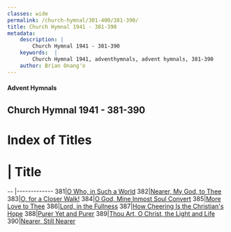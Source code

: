 ```yaml
---
classes: wide
permalink: /church-hymnal/301-400/381-390/
title: Church Hymnal 1941 - 381-390
metadata:
    description: |
        Church Hymnal 1941 - 381-390
    keywords:  |
        Church Hymnal 1941, adventhymnals, advent hymnals, 381-390
    author: Brian Onang'o
---
```


#### Advent Hymnals
## Church Hymnal 1941 - 381-390

# Index of Titles
# | Title                        
-- |-------------
381|[O Who, in Such a World](/church-hymnal/301-400/381-390/O-Who,-in-Such-a-World)
382|[Nearer, My God, to Thee](/church-hymnal/301-400/381-390/Nearer,-My-God,-to-Thee)
383|[O, for a Closer Walk!](/church-hymnal/301-400/381-390/O,-for-a-Closer-Walk!)
384|[O God, Mine Inmost Soul Convert](/church-hymnal/301-400/381-390/O-God,-Mine-Inmost-Soul-Convert)
385|[More Love to Thee](/church-hymnal/301-400/381-390/More-Love-to-Thee)
386|[Lord, in the Fullness](/church-hymnal/301-400/381-390/Lord,-in-the-Fullness)
387|[How Cheering Is the Christian's Hope](/church-hymnal/301-400/381-390/How-Cheering-Is-the-Christian's-Hope)
388|[Purer Yet and Purer](/church-hymnal/301-400/381-390/Purer-Yet-and-Purer)
389|[Thou Art,  O Christ, the Light and Life](/church-hymnal/301-400/381-390/Thou-Art,-O-Christ,-the-Light-and-Life)
390|[Nearer, Still Nearer](/church-hymnal/301-400/381-390/Nearer,-Still-Nearer)